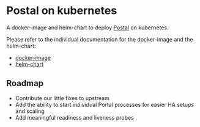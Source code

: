 # Postal on kubernetes

A docker-image and helm-chart to deploy [Postal](https://postal.atech.media/) on kubernetes.

Please refer to the individual documentation for the docker-image and the helm-chart:

- [docker-image](docker/README.md)
- [helm-chart](helm/README.md)

## Roadmap

- Contribute our little fixes to upstream
- Add the ability to start individual Portal processes for easier HA setups and scaling
- Add meaningful readiness and liveness probes
